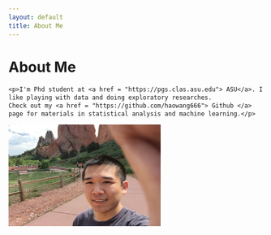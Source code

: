 ```yaml
---
layout: default
title: About Me
---
```


<div class="post"> 
	<h1 class="pageTitle">About Me</h1>
	
	<p>I'm Phd student at <a href = "https://pgs.clas.asu.edu"> ASU</a>. I like playing with data and doing exploratory researches. 
	Check out my <a href = "https://github.com/haowang666"> Github </a> page for materials in statistical analysis and machine learning.</p>	
</div>

 <img src="/assets/image/self.JPG" alt="Myself" style="width:300px;height:200px;" class="rotateimg180">


